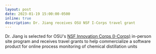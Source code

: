 ```yaml
---
layout: post
date: 2023-01-19 15:00:00-0500
inline: true
description: Dr. Jiang receives OSU NSF I-Corps travel grant
---
```


Dr. Jiang is selected for OSU's [NSF Innovation Corps (I-Corps)](https://business.okstate.edu/i-corps/) in-person site program and receives travel grants to help commercialize a software product for online process monitoring of chemical distillation units